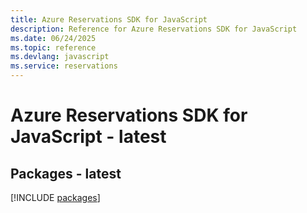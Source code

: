 ```yaml
---
title: Azure Reservations SDK for JavaScript
description: Reference for Azure Reservations SDK for JavaScript
ms.date: 06/24/2025
ms.topic: reference
ms.devlang: javascript
ms.service: reservations
---
```

# Azure Reservations SDK for JavaScript - latest
## Packages - latest
[!INCLUDE [packages](reservations-index.md)]